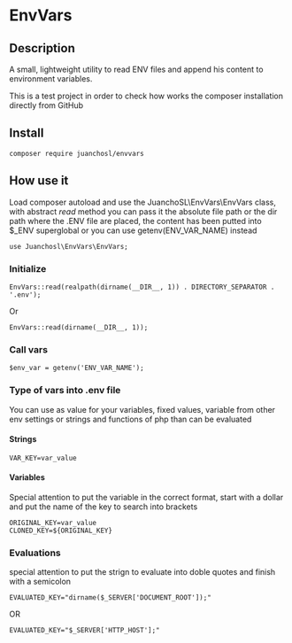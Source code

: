 # EnvVars

## Description
A small, lightweight utility to read ENV files and append his content to environment variables.

This is a test project in order to check how works the composer installation directly from GitHub

## Install
```
composer require juanchosl/envvars
```

## How use it
Load composer autoload and use the JuanchoSL\EnvVars\EnvVars class, with abstract _read_ method you can pass it the absolute file path or the dir path where the .ENV file are placed, the content has been putted into $\_ENV superglobal or you can use getenv(ENV_VAR_NAME) instead
```
use Juanchosl\EnvVars\EnvVars;
```
### Initialize
```
EnvVars::read(realpath(dirname(__DIR__, 1)) . DIRECTORY_SEPARATOR . '.env');
```
Or
```
EnvVars::read(dirname(__DIR__, 1));
```

### Call vars
```
$env_var = getenv('ENV_VAR_NAME');
```

### Type of vars into .env file
You can use as value for your variables, fixed values, variable from other env settings or strings and functions of php than can be evaluated

#### Strings
```
VAR_KEY=var_value
```
#### Variables
Special attention to put the variable in the correct format, start with a dollar and put the name of the key to search into brackets
```
ORIGINAL_KEY=var_value
CLONED_KEY=${ORIGINAL_KEY}
```

### Evaluations
special attention to put the strign to evaluate into doble quotes and finish with a semicolon
```
EVALUATED_KEY="dirname($_SERVER['DOCUMENT_ROOT']);"
```
OR
```
EVALUATED_KEY="$_SERVER['HTTP_HOST'];"
```
